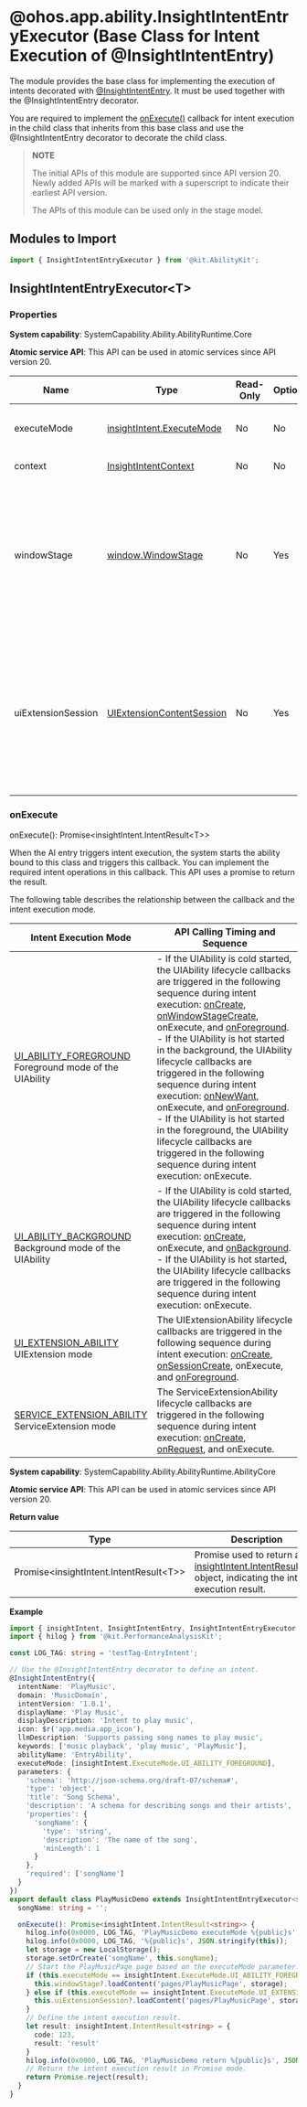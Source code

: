 # @ohos.app.ability.InsightIntentEntryExecutor (Base Class for Intent Execution of @InsightIntentEntry)

The module provides the base class for implementing the execution of intents decorated with [@InsightIntentEntry](js-apis-app-ability-InsightIntentDecorator.md#insightintententry). It must be used together with the @InsightIntentEntry decorator.

You are required to implement the [onExecute()](#onexecute) callback for intent execution in the child class that inherits from this base class and use the @InsightIntentEntry decorator to decorate the child class.

> **NOTE**
>
> The initial APIs of this module are supported since API version 20. Newly added APIs will be marked with a superscript to indicate their earliest API version.
>
> The APIs of this module can be used only in the stage model.

## Modules to Import

```ts
import { InsightIntentEntryExecutor } from '@kit.AbilityKit';
```

## InsightIntentEntryExecutor\<T>

### Properties

**System capability**: SystemCapability.Ability.AbilityRuntime.Core

**Atomic service API**: This API can be used in atomic services since API version 20.

| Name| Type| Read-Only| Optional| Description|
| -------- | -------- | -------- | -------- | -------- |
| executeMode | [insightIntent.ExecuteMode](./js-apis-app-ability-insightIntent.md#executemode) | No| No| Intent execution mode, that is, execution mode supported when the bound ability is started.|
| context | [InsightIntentContext](./js-apis-app-ability-insightIntentContext.md) | No| No| Context for intent execution.|
| windowStage | [window.WindowStage](../apis-arkui/arkts-apis-window-WindowStage.md) | No| Yes| WindowStage instance, which is the same as the WindowStage instance in the [onWindowStageCreate](./js-apis-app-ability-uiAbility.md#onwindowstagecreate) API and can be used to load the page for intent execution. It is valid only when **executeMode** is set to **UI_ABILITY_FOREGROUND** (the UIAbility needs to be displayed in the foreground during intent execution).|
| uiExtensionSession | [UIExtensionContentSession](./js-apis-app-ability-uiExtensionContentSession.md) | No| Yes| UIExtensionContentSession instance, which is the same as the UIExtensionContentSession instance in the [onSessionCreate](./js-apis-app-ability-uiExtensionAbility.md#onsessioncreate) API and can be used to load the page for intent execution. It takes effect only when **executeMode** is set to **UI_EXTENSION_ABILITY** (the UIExtensionAbility needs to be started during intent execution).|

### onExecute

onExecute(): Promise\<insightIntent.IntentResult\<T>>

 When the AI entry triggers intent execution, the system starts the ability bound to this class and triggers this callback. You can implement the required intent operations in this callback. This API uses a promise to return the result.

The following table describes the relationship between the callback and the intent execution mode.

| Intent Execution Mode| API Calling Timing and Sequence|
| ----------- | -----------------|
| [UI_ABILITY_FOREGROUND](./js-apis-app-ability-insightIntent.md#executemode)<br>Foreground mode of the UIAbility| - If the UIAbility is cold started, the UIAbility lifecycle callbacks are triggered in the following sequence during intent execution: [onCreate](./js-apis-app-ability-uiAbility.md#oncreate), [onWindowStageCreate](./js-apis-app-ability-uiAbility.md#onwindowstagecreate), onExecute, and [onForeground](./js-apis-app-ability-uiAbility.md#onforeground).<br>- If the UIAbility is hot started in the background, the UIAbility lifecycle callbacks are triggered in the following sequence during intent execution: [onNewWant](./js-apis-app-ability-uiAbility.md#onnewwant), onExecute, and [onForeground](./js-apis-app-ability-uiAbility.md#onforeground).<br>- If the UIAbility is hot started in the foreground, the UIAbility lifecycle callbacks are triggered in the following sequence during intent execution: onExecute.|
| [UI_ABILITY_BACKGROUND](./js-apis-app-ability-insightIntent.md#executemode)<br>Background mode of the UIAbility| - If the UIAbility is cold started, the UIAbility lifecycle callbacks are triggered in the following sequence during intent execution: [onCreate](./js-apis-app-ability-uiAbility.md#oncreate), onExecute, and [onBackground](./js-apis-app-ability-uiAbility.md#onbackground).<br>- If the UIAbility is hot started, the UIAbility lifecycle callbacks are triggered in the following sequence during intent execution: onExecute.|
| [UI_EXTENSION_ABILITY](./js-apis-app-ability-insightIntent.md#executemode)<br>UIExtension mode| The UIExtensionAbility lifecycle callbacks are triggered in the following sequence during intent execution: [onCreate](./js-apis-app-ability-uiExtensionAbility.md#oncreate), [onSessionCreate](./js-apis-app-ability-uiExtensionAbility.md#onsessioncreate), onExecute, and [onForeground](./js-apis-app-ability-uiExtensionAbility.md#onforeground).|
|<!--DelRow-->[SERVICE_EXTENSION_ABILITY](./js-apis-app-ability-insightIntent-sys.md)<br>ServiceExtension mode| The ServiceExtensionAbility lifecycle callbacks are triggered in the following sequence during intent execution: [onCreate](./js-apis-app-ability-serviceExtensionAbility-sys.md#oncreate), [onRequest](./js-apis-app-ability-serviceExtensionAbility-sys.md#onrequest), and onExecute.|

**System capability**: SystemCapability.Ability.AbilityRuntime.AbilityCore

**Atomic service API**: This API can be used in atomic services since API version 20.

**Return value**

| Type| Description|
|------|-----|
| Promise\<insightIntent.IntentResult\<T>>| Promise used to return an [insightIntent.IntentResult\<T>](js-apis-app-ability-insightIntent.md#intentresultt20) object, indicating the intent execution result.|

**Example**

```ts
import { insightIntent, InsightIntentEntry, InsightIntentEntryExecutor } from '@kit.AbilityKit';
import { hilog } from '@kit.PerformanceAnalysisKit';

const LOG_TAG: string = 'testTag-EntryIntent';

// Use the @InsightIntentEntry decorator to define an intent.
@InsightIntentEntry({
  intentName: 'PlayMusic',
  domain: 'MusicDomain',
  intentVersion: '1.0.1',
  displayName: 'Play Music',
  displayDescription: 'Intent to play music',
  icon: $r('app.media.app_icon'),
  llmDescription: 'Supports passing song names to play music',
  keywords: ['music playback', 'play music', 'PlayMusic'],
  abilityName: 'EntryAbility',
  executeMode: [insightIntent.ExecuteMode.UI_ABILITY_FOREGROUND],
  parameters: {
    'schema': 'http://json-schema.org/draft-07/schema#',
    'type': 'object',
    'title': 'Song Schema',
    'description': 'A schema for describing songs and their artists',
    'properties': {
      'songName': {
        'type': 'string',
        'description': 'The name of the song',
        'minLength': 1
      }
    },
    'required': ['songName']
  }
})
export default class PlayMusicDemo extends InsightIntentEntryExecutor<string> {
  songName: string = '';

  onExecute(): Promise<insightIntent.IntentResult<string>> {
    hilog.info(0x0000, LOG_TAG, 'PlayMusicDemo executeMode %{public}s', JSON.stringify(this.executeMode));
    hilog.info(0x0000, LOG_TAG, '%{public}s', JSON.stringify(this));
    let storage = new LocalStorage();
    storage.setOrCreate('songName', this.songName);
    // Start the PlayMusicPage page based on the executeMode parameter.
    if (this.executeMode == insightIntent.ExecuteMode.UI_ABILITY_FOREGROUND) {
      this.windowStage?.loadContent('pages/PlayMusicPage', storage);
    } else if (this.executeMode == insightIntent.ExecuteMode.UI_EXTENSION_ABILITY) {
      this.uiExtensionSession?.loadContent('pages/PlayMusicPage', storage);
    }
    // Define the intent execution result.
    let result: insightIntent.IntentResult<string> = {
      code: 123,
      result: 'result'
    }
    hilog.info(0x0000, LOG_TAG, 'PlayMusicDemo return %{public}s', JSON.stringify(result));
    // Return the intent execution result in Promise mode.
    return Promise.reject(result);
  }
}
```
